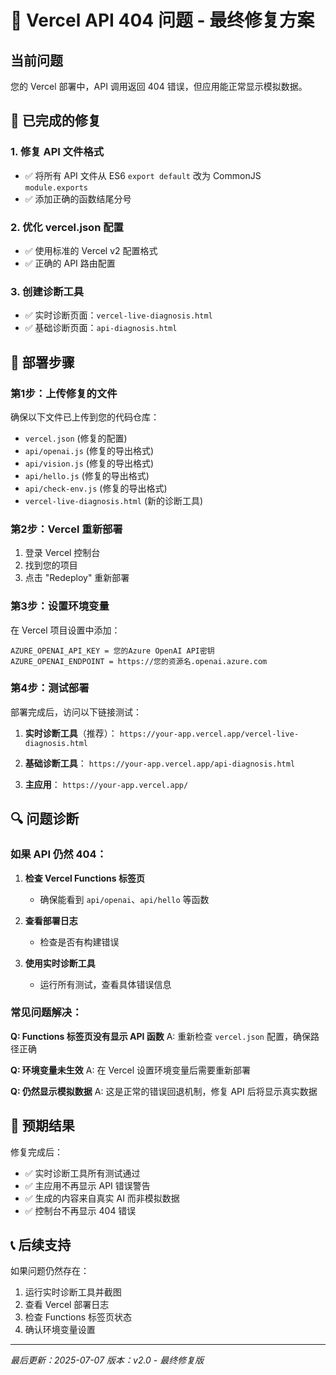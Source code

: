 # 🚨 Vercel API 404 问题 - 最终修复方案

## 当前问题
您的 Vercel 部署中，API 调用返回 404 错误，但应用能正常显示模拟数据。

## 🔧 已完成的修复

### 1. 修复 API 文件格式
- ✅ 将所有 API 文件从 ES6 `export default` 改为 CommonJS `module.exports`
- ✅ 添加正确的函数结尾分号

### 2. 优化 vercel.json 配置
- ✅ 使用标准的 Vercel v2 配置格式
- ✅ 正确的 API 路由配置

### 3. 创建诊断工具
- ✅ 实时诊断页面：`vercel-live-diagnosis.html`
- ✅ 基础诊断页面：`api-diagnosis.html`

## 🚀 部署步骤

### 第1步：上传修复的文件
确保以下文件已上传到您的代码仓库：
- `vercel.json` (修复的配置)
- `api/openai.js` (修复的导出格式)
- `api/vision.js` (修复的导出格式)
- `api/hello.js` (修复的导出格式)
- `api/check-env.js` (修复的导出格式)
- `vercel-live-diagnosis.html` (新的诊断工具)

### 第2步：Vercel 重新部署
1. 登录 Vercel 控制台
2. 找到您的项目
3. 点击 "Redeploy" 重新部署

### 第3步：设置环境变量
在 Vercel 项目设置中添加：
```
AZURE_OPENAI_API_KEY = 您的Azure OpenAI API密钥
AZURE_OPENAI_ENDPOINT = https://您的资源名.openai.azure.com
```

### 第4步：测试部署
部署完成后，访问以下链接测试：

1. **实时诊断工具**（推荐）：
   `https://your-app.vercel.app/vercel-live-diagnosis.html`

2. **基础诊断工具**：
   `https://your-app.vercel.app/api-diagnosis.html`

3. **主应用**：
   `https://your-app.vercel.app/`

## 🔍 问题诊断

### 如果 API 仍然 404：

1. **检查 Vercel Functions 标签页**
   - 确保能看到 `api/openai`、`api/hello` 等函数

2. **查看部署日志**
   - 检查是否有构建错误

3. **使用实时诊断工具**
   - 运行所有测试，查看具体错误信息

### 常见问题解决：

**Q: Functions 标签页没有显示 API 函数**
A: 重新检查 `vercel.json` 配置，确保路径正确

**Q: 环境变量未生效**
A: 在 Vercel 设置环境变量后需要重新部署

**Q: 仍然显示模拟数据**
A: 这是正常的错误回退机制，修复 API 后将显示真实数据

## 🎯 预期结果

修复完成后：
- ✅ 实时诊断工具所有测试通过
- ✅ 主应用不再显示 API 错误警告
- ✅ 生成的内容来自真实 AI 而非模拟数据
- ✅ 控制台不再显示 404 错误

## 📞 后续支持

如果问题仍然存在：
1. 运行实时诊断工具并截图
2. 查看 Vercel 部署日志
3. 检查 Functions 标签页状态
4. 确认环境变量设置

---
*最后更新：2025-07-07*
*版本：v2.0 - 最终修复版*
